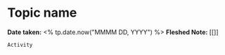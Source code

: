 # Topic name
**Date taken:** <% tp.date.now("MMMM DD, YYYY") %>
**Fleshed Note:** [[]]

```ad-act
Activity
```